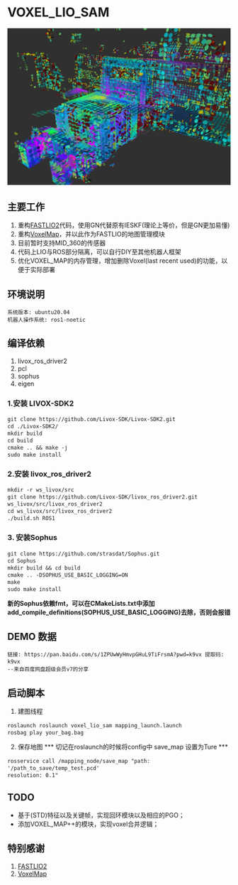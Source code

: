 # VOXEL_LIO_SAM
![image](https://github.com/liangheming/VoxelMap_LIO_SAM/blob/voxel_map/imgs/sample0.jpg)
## 主要工作
1. 重构[FASTLIO2](https://github.com/hku-mars/FAST_LIO)代码，使用GN代替原有IESKF(理论上等价，但是GN更加易懂)
2. 重构[VoxelMap](https://github.com/hku-mars/VoxelMap)，并以此作为FASTLIO的地图管理模块
3. 目前暂时支持MID_360的传感器
4. 代码上LIO与ROS部分隔离，可以自行DIY至其他机器人框架
5. 优化VOXEL_MAP的内存管理，增加删除Voxel(last recent used)的功能，以便于实际部署

## 环境说明
```text
系统版本: ubuntu20.04
机器人操作系统: ros1-noetic
```

## 编译依赖
1. livox_ros_driver2
2. pcl
3. sophus
4. eigen

### 1.安装 LIVOX-SDK2
```shell
git clone https://github.com/Livox-SDK/Livox-SDK2.git
cd ./Livox-SDK2/
mkdir build
cd build
cmake .. && make -j
sudo make install
```

### 2.安装 livox_ros_driver2
```shell
mkdir -r ws_livox/src
git clone https://github.com/Livox-SDK/livox_ros_driver2.git ws_livox/src/livox_ros_driver2
cd ws_livox/src/livox_ros_driver2
./build.sh ROS1
```

### 3. 安装Sophus
```
git clone https://github.com/strasdat/Sophus.git
cd Sophus
mkdir build && cd build
cmake .. -DSOPHUS_USE_BASIC_LOGGING=ON
make
sudo make install
```
**新的Sophus依赖fmt，可以在CMakeLists.txt中添加add_compile_definitions(SOPHUS_USE_BASIC_LOGGING)去除，否则会报错**

## DEMO 数据
```text
链接: https://pan.baidu.com/s/1ZPUwWyHmvpGHuL9TiFrsmA?pwd=k9vx 提取码: k9vx 
--来自百度网盘超级会员v7的分享
```

## 启动脚本
1. 建图线程
```shell
roslaunch roslaunch voxel_lio_sam mapping_launch.launch 
rosbag play your_bag.bag
```
2. 保存地图
*** 切记在roslaunch的时候将config中 save_map 设置为Ture ***
```
rosservice call /mapping_node/save_map "path: '/path_to_save/temp_test.pcd'
resolution: 0.1"
```
## TODO
- 基于(STD)特征以及关键帧，实现回环模块以及相应的PGO；
- 添加VOXEL_MAP++的模块，实现voxel合并逻辑；

## 特别感谢
1. [FASTLIO2](https://github.com/hku-mars/FAST_LIO)
2. [VoxelMap](https://github.com/hku-mars/VoxelMap)